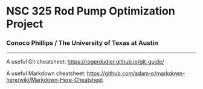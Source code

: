 # NSC 325 Rod Pump Optimization Project
### Conoco Phillips / The University of Texas at Austin

---

A useful Git cheatsheet: https://rogerdudler.github.io/git-guide/

A useful Markdown cheatsheet: https://github.com/adam-p/markdown-here/wiki/Markdown-Here-Cheatsheet
